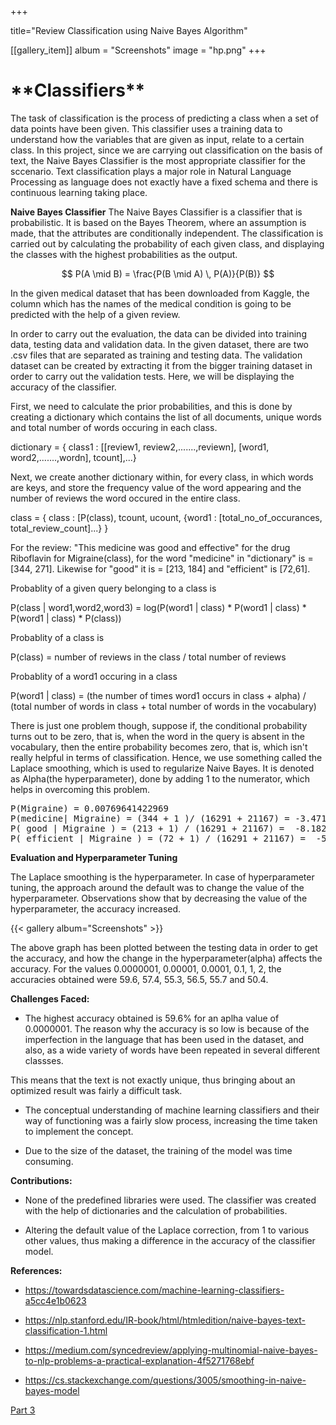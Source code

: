 +++

title="Review Classification using Naive Bayes Algorithm"

[[gallery_item]]
album = "Screenshots"
image = "hp.png" 
+++

<h1>**Classifiers**</h1>
<body>
The task of classification is the process of predicting a class when a set of data points have been given. This classifier uses a training data to understand
how the variables that are given as input, relate to a certain class. In this project, since we are carrying out classification on the basis of text, the Naive Bayes Classifier is the most appropriate classifier for the sccenario.
Text classification plays a major role in Natural Language Processing as language does not exactly have a fixed schema and there is continuous learning taking place.

<script type="text/javascript" src="https://cdnjs.cloudflare.com/ajax/libs/mathjax/2.7.1/MathJax.js?config=TeX-AMS-MML_HTMLorMML">
</script>

**Naive Bayes Classifier**
The Naive Bayes Classifier is a classifier that is probabilistic. It is based on the Bayes Theorem, where an assumption is made, that the attributes are conditionally independent.
The classification is carried out by calculating the probability of each given class, and displaying the classes with the highest probabilities as the output.

$$ P(A \mid B) = \frac{P(B \mid A) \, P(A)}{P(B)} $$
</body>

In the given medical dataset that has been downloaded from Kaggle, the column which has the names of the medical condition is going to be predicted with the help of a given review.

In order to carry out the evaluation, the data can be divided into training data, testing data and validation data. In the given dataset, there are two .csv files that are separated as training and testing data.
The validation dataset can be created by extracting it from the bigger training dataset in order to carry out the validation tests.
Here, we will be displaying the accuracy of the classifier.

First, we need to calculate the prior probabilities, and this is done by creating a dictionary which contains the list of all documents,
unique words and total number of words occuring in each class.

dictionary = { class1 : [[review1, review2,.......,reviewn], 
                              [word1, word2,.......,wordn], 
                              tcount],...}

Next, we create another dictionary within, for every class, in which words are keys, and store the frequency value of the word appearing and the number of reviews the word occured in the entire class.

class = { class : [P(class), tcount, ucount,
                              {word1 : [total_no_of_occurances, total_review_count]...}
                          }
                          
For the review: "This medicine was good and effective" for the drug Riboflavin for Migraine(class),
for the word "medicine" in "dictionary" is = [344, 271]. Likewise for "good" it is = [213, 184] and "efficient" is [72,61].


Probablity of a given query belonging to a class is

P(class | word1,word2,word3) = log(P(word1 | class) * P(word1 | class) * P(word1 | class) * P(class))

Probablity of a class is

P(class) = number of reviews in the class / total number of reviews

Probablity of a word1 occuring in a class

P(word1 | class) = (the number of times word1 occurs in class + alpha) / (total number of words in class + total number of words in the vocabulary)

There is just one problem though, suppose if, the conditional probability turns out to be zero, that is, when the word in the query is absent in the vocabulary, then the entire probability becomes zero, that is, which isn't really helpful in terms of classification.
Hence, we use something called the Laplace smoothing, which is used to regularize Naive Bayes. It is denoted as Alpha(the hyperparameter), done by adding 1 to the numerator, which helps in overcoming this problem.

<pre>
P(Migraine) = 0.00769641422969
P(medicine| Migraine) = (344 + 1 )/ (16291 + 21167) = -3.471825444711263
P( good | Migraine ) = (213 + 1) / (16291 + 21167) =  -8.182364822736424
P( efficient | Migraine ) = (72 + 1) / (16291 + 21167) =  -5.295782736465865
</pre>
</body>

**Evaluation and Hyperparameter Tuning**

The Laplace smoothing is the hyperparameter. In case of hyperparameter tuning, the approach around the default was to change the value of the hyperparameter.
Observations show that by decreasing the value of the hyperparameter, the accuracy increased.

{{< gallery album="Screenshots" >}}

The above graph has been plotted between the testing data in order to get the accuracy, and how the change in the hyperparameter(alpha) affects the accuracy. For the values 0.0000001, 0.00001, 0.0001, 0.1, 1, 2, the accuracies obtained were 59.6, 57.4, 55.3, 56.5, 55.7 and 50.4.

**Challenges Faced:**

* The highest accuracy obtained is 59.6% for an aplha value of 0.0000001. The reason why the accuracy is so low is because of the imperfection in the language that has been used in the dataset, and also, as a wide variety of words have been repeated in several different classses.

This means that the text is not exactly unique, thus bringing about an optimized result was fairly a difficult task.

* The conceptual understanding of machine learning classifiers and their way of functioning was a fairly slow process, increasing the time taken to implement the concept.

* Due to the size of the dataset, the training of the model was time consuming.

**Contributions:**

* None of the predefined libraries were used. The classifier was created with the help of dictionaries and the calculation of probabilities.

* Altering the default value of the Laplace correction, from 1 to various other values, thus making a difference in the accuracy of the classifier model. 

**References:**

* https://towardsdatascience.com/machine-learning-classifiers-a5cc4e1b0623

* https://nlp.stanford.edu/IR-book/html/htmledition/naive-bayes-text-classification-1.html

* https://medium.com/syncedreview/applying-multinomial-naive-bayes-to-nlp-problems-a-practical-explanation-4f5271768ebf

* https://cs.stackexchange.com/questions/3005/smoothing-in-naive-bayes-model


[Part 3](https://milind.netlify.com/project/image/)


